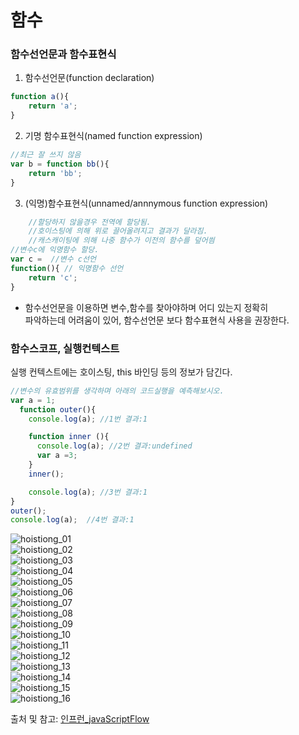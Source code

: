 # 함수
### 함수선언문과 함수표현식  

1. 함수선언문(function declaration)  
```javascript
function a(){
    return 'a';
}
```
  
2. 기명 함수표현식(named function expression)
```javascript
//최근 잘 쓰지 않음
var b = function bb(){
    return 'bb';
}  
```
3. (익명)함수표현식(unnamed/annnymous function expression)
```javascript
    //할당하지 않을경우 전역에 할당됨.   
    //호이스팅에 의해 위로 끌어올려지고 결과가 달라짐.   
    //캐스캐이팅에 의해 나중 함수가 이전의 함수를 덮어씜  
//변수c에 익명함수 할당.   
var c =  //변수 c선언
function(){ // 익명함수 선언
    return 'c';
}
```
- 함수선언문을 이용하면 변수,함수를 찾아야하며 어디 있는지 정확히   
 파악하는데 어려움이 있어, 함수선언문 보다 함수표현식 사용을 권장한다.

### 함수스코프, 실행컨텍스트  
  
실행 컨텍스트에는 호이스팅, this 바인딩 등의 정보가 담긴다.  
  
```javascript
//변수의 유효범위를 생각하며 아래의 코드실행을 예측해보시오.
var a = 1;
  function outer(){
    console.log(a); //1번 결과:1

    function inner (){
      console.log(a); //2번 결과:undefined
      var a =3;
    }
    inner();

    console.log(a); //3번 결과:1
}
outer();
console.log(a);  //4번 결과:1
```

![hoistiong_01](img/1.PNG)  
![hoistiong_02](img/2.PNG)  
![hoistiong_03](img/3.PNG)  
![hoistiong_04](img/4.PNG)  
![hoistiong_05](img/5.PNG)  
![hoistiong_06](img/6.PNG)  
![hoistiong_07](img/7.PNG)  
![hoistiong_08](img/8.PNG)  
![hoistiong_09](img/9.PNG)  
![hoistiong_10](img/10.PNG)  
![hoistiong_11](img/11.PNG)  
![hoistiong_12](img/12.PNG)  
![hoistiong_13](img/13.PNG)  
![hoistiong_14](img/14.PNG)  
![hoistiong_15](img/15.PNG)  
![hoistiong_16](img/16.PNG)  



출처 및 참고: [인프런_javaScriptFlow](https://www.inflearn.com/course-status-2/)
